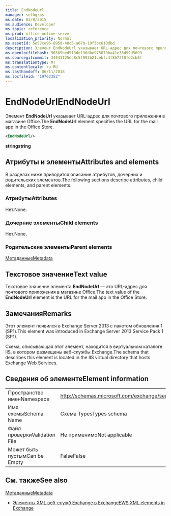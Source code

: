 ```yaml
---
title: EndNodeUrl
manager: sethgros
ms.date: 03/9/2015
ms.audience: Developer
ms.topic: reference
ms.prod: office-online-server
localization_priority: Normal
ms.assetid: 5e57ce96-895d-40c5-a670-19f3bc610dbd
description: Элемент EndNodeUrl указывает URL-адрес для почтового приложения в магазине Office.
ms.openlocfilehash: 96569bed513de136dbe975879ba41e33d99d5693
ms.sourcegitcommit: 34041125dc8c5f993b21cebfc4f8b72f0fd2cb6f
ms.translationtype: MT
ms.contentlocale: ru-RU
ms.lasthandoff: 06/11/2018
ms.locfileid: "19762352"
---
```

# <a name="endnodeurl"></a><span data-ttu-id="835ae-103">EndNodeUrl</span><span class="sxs-lookup"><span data-stu-id="835ae-103">EndNodeUrl</span></span>

<span data-ttu-id="835ae-104">Элемент **EndNodeUrl** указывает URL-адрес для почтового приложения в магазине Office.</span><span class="sxs-lookup"><span data-stu-id="835ae-104">The **EndNodeUrl** element specifies the URL for the mail app in the Office Store.</span></span> 
  
```XML
<EndNodeUrl/>
```

 <span data-ttu-id="835ae-105">**string**</span><span class="sxs-lookup"><span data-stu-id="835ae-105">**string**</span></span>
## <a name="attributes-and-elements"></a><span data-ttu-id="835ae-106">Атрибуты и элементы</span><span class="sxs-lookup"><span data-stu-id="835ae-106">Attributes and elements</span></span>

<span data-ttu-id="835ae-107">В разделах ниже приводится описание атрибутов, дочерних и родительских элементов.</span><span class="sxs-lookup"><span data-stu-id="835ae-107">The following sections describe attributes, child elements, and parent elements.</span></span>
  
### <a name="attributes"></a><span data-ttu-id="835ae-108">Атрибуты</span><span class="sxs-lookup"><span data-stu-id="835ae-108">Attributes</span></span>

<span data-ttu-id="835ae-109">Нет.</span><span class="sxs-lookup"><span data-stu-id="835ae-109">None.</span></span>
  
### <a name="child-elements"></a><span data-ttu-id="835ae-110">Дочерние элементы</span><span class="sxs-lookup"><span data-stu-id="835ae-110">Child elements</span></span>

<span data-ttu-id="835ae-111">Нет.</span><span class="sxs-lookup"><span data-stu-id="835ae-111">None.</span></span>
  
### <a name="parent-elements"></a><span data-ttu-id="835ae-112">Родительские элементы</span><span class="sxs-lookup"><span data-stu-id="835ae-112">Parent elements</span></span>

[<span data-ttu-id="835ae-113">Метаданные</span><span class="sxs-lookup"><span data-stu-id="835ae-113">Metadata</span></span>](metadata-ex15websvcsotherref.md)
  
## <a name="text-value"></a><span data-ttu-id="835ae-114">Текстовое значение</span><span class="sxs-lookup"><span data-stu-id="835ae-114">Text value</span></span>

<span data-ttu-id="835ae-115">Текстовое значение элемента **EndNodeUrl** — это URL-адрес для почтового приложения в магазине Office.</span><span class="sxs-lookup"><span data-stu-id="835ae-115">The text value of the **EndNodeUrl** element is the URL for the mail app in the Office Store.</span></span> 
  
## <a name="remarks"></a><span data-ttu-id="835ae-116">Замечания</span><span class="sxs-lookup"><span data-stu-id="835ae-116">Remarks</span></span>

<span data-ttu-id="835ae-117">Этот элемент появился в Exchange Server 2013 с пакетом обновления 1 (SP1).</span><span class="sxs-lookup"><span data-stu-id="835ae-117">This element was introduced in Exchange Server 2013 Service Pack 1 (SP1).</span></span>
  
<span data-ttu-id="835ae-118">Схема, описывающая этот элемент, находится в виртуальном каталоге IIS, в котором размещены веб-службы Exchange.</span><span class="sxs-lookup"><span data-stu-id="835ae-118">The schema that describes this element is located in the IIS virtual directory that hosts Exchange Web Services.</span></span>
  
## <a name="element-information"></a><span data-ttu-id="835ae-119">Сведения об элементе</span><span class="sxs-lookup"><span data-stu-id="835ae-119">Element information</span></span>

|||
|:-----|:-----|
|<span data-ttu-id="835ae-120">Пространство имен</span><span class="sxs-lookup"><span data-stu-id="835ae-120">Namespace</span></span>  <br/> | http://schemas.microsoft.com/exchange/services/2006/types  <br/> |
|<span data-ttu-id="835ae-121">Имя схемы</span><span class="sxs-lookup"><span data-stu-id="835ae-121">Schema Name</span></span>  <br/> |<span data-ttu-id="835ae-122">Схема Types</span><span class="sxs-lookup"><span data-stu-id="835ae-122">Types schema</span></span>  <br/> |
|<span data-ttu-id="835ae-123">Файл проверки</span><span class="sxs-lookup"><span data-stu-id="835ae-123">Validation File</span></span>  <br/> |<span data-ttu-id="835ae-124">Не применимо</span><span class="sxs-lookup"><span data-stu-id="835ae-124">Not applicable</span></span>  <br/> |
|<span data-ttu-id="835ae-125">Может быть пустым</span><span class="sxs-lookup"><span data-stu-id="835ae-125">Can be Empty</span></span>  <br/> |<span data-ttu-id="835ae-126">False</span><span class="sxs-lookup"><span data-stu-id="835ae-126">False</span></span>  <br/> |
   
## <a name="see-also"></a><span data-ttu-id="835ae-127">См. также</span><span class="sxs-lookup"><span data-stu-id="835ae-127">See also</span></span>



[<span data-ttu-id="835ae-128">Метаданные</span><span class="sxs-lookup"><span data-stu-id="835ae-128">Metadata</span></span>](metadata-ex15websvcsotherref.md)


- [<span data-ttu-id="835ae-129">Элементы XML веб-служб Exchange в Exchange</span><span class="sxs-lookup"><span data-stu-id="835ae-129">EWS XML elements in Exchange</span></span>](ews-xml-elements-in-exchange.md)

